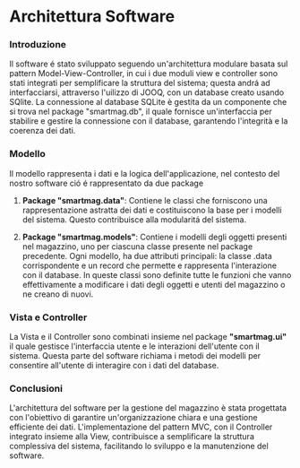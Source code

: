 # Architettura Software
### Introduzione
Il software é stato sviluppato seguendo un'architettura modulare basata sul pattern Model-View-Controller, in cui i due moduli view e controller sono stati integrati per semplificare la struttura del sistema; questa andrá ad interfacciarsi, attraverso l'uilizzo di JOOQ, con un database creato usando SQlite. La connessione al database SQLite è gestita da un componente  che si trova nel package "smartmag.db", il quale fornisce un'interfaccia per stabilire e gestire la connessione con il database, garantendo l'integrità e la coerenza dei dati.


### Modello
Il modello rappresenta i dati e la logica dell'applicazione, nel contesto del nostro software ció é rappresentato da due package 

1. **Package "smartmag.data"**: Contiene le classi che forniscono una rappresentazione astratta dei dati e costituiscono la base per i modelli del sistema. Questo contribuisce alla modularitá del sistema.

2. **Package "smartmag.models"**: Contiene i modelli degli oggetti presenti nel magazzino, uno per ciascuna classe presente nel package precedente. Ogni modello, ha due attributi principali: la classe .data corrispondente e un record che permette e rappresenta l'interazione con il database. In queste classi sono definite tutte le funzioni che vanno effettivamente a modificare i dati degli oggetti e utenti del magazzino o ne creano di nuovi.

### Vista e Controller
La Vista e il Controller sono combinati insieme nel package **"smartmag.ui"** il quale gestisce l'interfaccia utente e le interazioni dell'utente con il sistema. Questa parte del software richiama i metodi dei modelli per consentire all'utente di interagire con i dati del database.

### Conclusioni
L'architettura del software per la gestione del magazzino è stata progettata con l'obiettivo di garantire un'organizzazione chiara e una gestione efficiente dei dati. L'implementazione del pattern MVC, con il Controller integrato insieme alla View, contribuisce a semplificare la struttura complessiva del sistema, facilitando lo sviluppo e la manutenzione del software.

